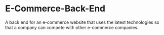 # E-Commerce-Back-End
A back end for an e-commerce website that uses the latest technologies so that a company can compete with other e-commerce companies.
